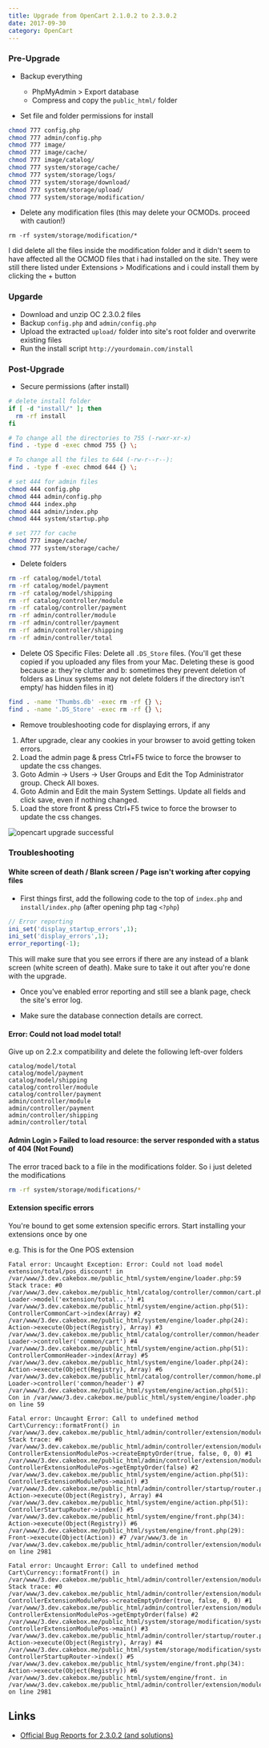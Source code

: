 ```yaml
---
title: Upgrade from OpenCart 2.1.0.2 to 2.3.0.2
date: 2017-09-30
category: OpenCart
---
```


### Pre-Upgrade

- Backup everything

  - PhpMyAdmin > Export database
  - Compress and copy the `public_html/` folder

- Set file and folder permissions for install

```bash
chmod 777 config.php
chmod 777 admin/config.php
chmod 777 image/
chmod 777 image/cache/
chmod 777 image/catalog/
chmod 777 system/storage/cache/
chmod 777 system/storage/logs/
chmod 777 system/storage/download/
chmod 777 system/storage/upload/
chmod 777 system/storage/modification/
```

- Delete any modification files (this may delete your OCMODs. proceed with caution!)

```
rm -rf system/storage/modification/*
```

I did delete all the files inside the modification folder and it didn't seem to have affected all the OCMOD files that i had installed on the site. They were still there listed under Extensions > Modifications and i could install them by clicking the + button

### Upgarde

- Download and unzip OC 2.3.0.2 files
- Backup `config.php` and `admin/config.php`
- Upload the extracted `upload/` folder into site's root folder and overwrite existing files
- Run the install script `http://yourdomain.com/install`

### Post-Upgrade

- Secure permissions (after install)

```bash
# delete install folder
if [ -d "install/" ]; then
  rm -rf install
fi

# To change all the directories to 755 (-rwxr-xr-x)
find . -type d -exec chmod 755 {} \;

# To change all the files to 644 (-rw-r--r--):
find . -type f -exec chmod 644 {} \;

# set 444 for admin files
chmod 444 config.php
chmod 444 admin/config.php
chmod 444 index.php
chmod 444 admin/index.php
chmod 444 system/startup.php

# set 777 for cache
chmod 777 image/cache/
chmod 777 system/storage/cache/
```

- Delete folders

```bash
rm -rf catalog/model/total
rm -rf catalog/model/payment
rm -rf catalog/model/shipping
rm -rf catalog/controller/module
rm -rf catalog/controller/payment
rm -rf admin/controller/module
rm -rf admin/controller/payment
rm -rf admin/controller/shipping
rm -rf admin/controller/total
```

- Delete OS Specific Files: Delete all `.DS_Store` files. (You'll get these copied if you uploaded any files from your Mac. Deleting these is good because a: they're clutter and b: sometimes they prevent deletion of folders as Linux systems may not delete folders if the directory isn't empty/ has hidden files in it)

```bash
find . -name 'Thumbs.db' -exec rm -rf {} \;
find . -name '.DS_Store' -exec rm -rf {} \;
```

- Remove troubleshooting code for displaying errors, if any

1. After upgrade, clear any cookies in your browser to avoid getting token errors.
2. Load the admin page & press Ctrl+F5 twice to force the browser to update the css changes.
3. Goto Admin -> Users -> User Groups and Edit the Top Administrator group. Check All boxes.
4. Goto Admin and Edit the main System Settings. Update all fields and click save, even if nothing changed.
5. Load the store front & press Ctrl+F5 twice to force the browser to update the css changes.

![opencart upgrade successful](opencart-upgrade-successful.png)

### Troubleshooting

#### White screen of death / Blank screen / Page isn't working after copying files

- First things first, add the following code to the top of `index.php` and `install/index.php` (after opening php tag `<?php`)

```php
// Error reporting
ini_set('display_startup_errors',1);
ini_set('display_errors',1);
error_reporting(-1);
```

This will make sure that you see errors if there are any instead of a blank screen (white screen of death). Make sure to take it out after you're done with the upgrade.

- Once you've enabled error reporting and still see a blank page, check the site's error log.

- Make sure the database connection details are correct.

#### Error: Could not load model total!

Give up on 2.2.x compatibility and delete the following left-over folders

```
catalog/model/total
catalog/model/payment
catalog/model/shipping
catalog/controller/module
catalog/controller/payment
admin/controller/module
admin/controller/payment
admin/controller/shipping
admin/controller/total
```

#### Admin Login > Failed to load resource: the server responded with a status of 404 (Not Found)

The error traced back to a file in the modifications folder. So i just deleted the modifications

```bash
rm -rf system/storage/modifications/*
```

#### Extension specific errors

You're bound to get some extension specific errors. Start installing your extensions once by one

e.g. This is for the One POS extension

```
Fatal error: Uncaught Exception: Error: Could not load model extension/total/pos_discount! in /var/www/3.dev.cakebox.me/public_html/system/engine/loader.php:59 Stack trace: #0 /var/www/3.dev.cakebox.me/public_html/catalog/controller/common/cart.php(34): Loader->model('extension/total...') #1 /var/www/3.dev.cakebox.me/public_html/system/engine/action.php(51): ControllerCommonCart->index(Array) #2 /var/www/3.dev.cakebox.me/public_html/system/engine/loader.php(24): Action->execute(Object(Registry), Array) #3 /var/www/3.dev.cakebox.me/public_html/catalog/controller/common/header.php(129): Loader->controller('common/cart') #4 /var/www/3.dev.cakebox.me/public_html/system/engine/action.php(51): ControllerCommonHeader->index(Array) #5 /var/www/3.dev.cakebox.me/public_html/system/engine/loader.php(24): Action->execute(Object(Registry), Array) #6 /var/www/3.dev.cakebox.me/public_html/catalog/controller/common/home.php(17): Loader->controller('common/header') #7 /var/www/3.dev.cakebox.me/public_html/system/engine/action.php(51): Con in /var/www/3.dev.cakebox.me/public_html/system/engine/loader.php on line 59
```

```
Fatal error: Uncaught Error: Call to undefined method Cart\Currency::formatFront() in /var/www/3.dev.cakebox.me/public_html/admin/controller/extension/module/pos.php:2981 Stack trace: #0 /var/www/3.dev.cakebox.me/public_html/admin/controller/extension/module/pos.php(5740): ControllerExtensionModulePos->createEmptyOrder(true, false, 0, 0) #1 /var/www/3.dev.cakebox.me/public_html/admin/controller/extension/module/pos.php(1120): ControllerExtensionModulePos->getEmptyOrder(false) #2 /var/www/3.dev.cakebox.me/public_html/system/engine/action.php(51): ControllerExtensionModulePos->main() #3 /var/www/3.dev.cakebox.me/public_html/admin/controller/startup/router.php(26): Action->execute(Object(Registry), Array) #4 /var/www/3.dev.cakebox.me/public_html/system/engine/action.php(51): ControllerStartupRouter->index() #5 /var/www/3.dev.cakebox.me/public_html/system/engine/front.php(34): Action->execute(Object(Registry)) #6 /var/www/3.dev.cakebox.me/public_html/system/engine/front.php(29): Front->execute(Object(Action)) #7 /var/www/3.de in /var/www/3.dev.cakebox.me/public_html/admin/controller/extension/module/pos.php on line 2981
```

```
Fatal error: Uncaught Error: Call to undefined method Cart\Currency::formatFront() in /var/www/3.dev.cakebox.me/public_html/admin/controller/extension/module/pos.php:2981 Stack trace: #0 /var/www/3.dev.cakebox.me/public_html/admin/controller/extension/module/pos.php(5740): ControllerExtensionModulePos->createEmptyOrder(true, false, 0, 0) #1 /var/www/3.dev.cakebox.me/public_html/admin/controller/extension/module/pos.php(1120): ControllerExtensionModulePos->getEmptyOrder(false) #2 /var/www/3.dev.cakebox.me/public_html/system/storage/modification/system/engine/action.php(51): ControllerExtensionModulePos->main() #3 /var/www/3.dev.cakebox.me/public_html/admin/controller/startup/router.php(26): Action->execute(Object(Registry), Array) #4 /var/www/3.dev.cakebox.me/public_html/system/storage/modification/system/engine/action.php(51): ControllerStartupRouter->index() #5 /var/www/3.dev.cakebox.me/public_html/system/engine/front.php(34): Action->execute(Object(Registry)) #6 /var/www/3.dev.cakebox.me/public_html/system/engine/front. in /var/www/3.dev.cakebox.me/public_html/admin/controller/extension/module/pos.php on line 2981
```

## Links

- [Official Bug Reports for 2.3.0.2 (and solutions)](http://forum.opencart.com/viewtopic.php?f=191&t=166012)

